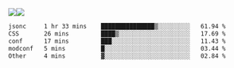 <div style="display: flex; flex-direction: row;">
<img style="height: auto; width: auto;" class="img" src="https://raw.githubusercontent.com/blazepp/github-stats/master/generated/overview.svg#gh-dark-mode-only" />
<img style="height: auto; width: auto;" class="img" src="https://raw.githubusercontent.com/blazepp/github-stats/master/generated/languages.svg#gh-dark-mode-only" />
</div>

<div style="display: flex; flex-direction: row;">
<!--START_SECTION:waka-->

```txt
jsonc     1 hr 33 mins    ███████████████▒░░░░░░░░░   61.94 %
CSS       26 mins         ████▒░░░░░░░░░░░░░░░░░░░░   17.69 %
conf      17 mins         ███░░░░░░░░░░░░░░░░░░░░░░   11.43 %
modconf   5 mins          █░░░░░░░░░░░░░░░░░░░░░░░░   03.44 %
Other     4 mins          ▓░░░░░░░░░░░░░░░░░░░░░░░░   02.84 %
```

<!--END_SECTION:waka-->
</div>
